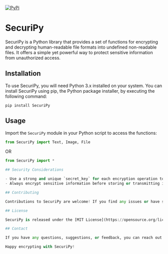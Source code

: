 [![PyPi](https://img.shields.io/pypi/v/SecuriPy)](https://pypi.org/project/SecuriPy/)
# SecuriPy

SecuriPy is a Python library that provides a set of functions for encrypting and decrypting human-readable file formats into undefined non-readable files. It offers a simple yet powerful way to protect sensitive information from unauthorized access.

## Installation

To use SecuriPy, you will need Python 3.x installed on your system. You can install SecuriPy using pip, the Python package installer, by executing the following command:

```shell
pip install SecuriPy
```

## Usage

Import the `SecuriPy` module in your Python script to access the functions:

```python
from SecuriPy import Text, Image, File
```
OR
```python
from SecuriPy import *

## Security Considerations

- Use a strong and unique `secret_key` for each encryption operation to enhance security. Avoid using easily guessable or common phrases.
- Always encrypt sensitive information before storing or transmitting it. SecuriPy is a tool for obfuscating the data but does not provide additional security measures for data storage or transmission.

## Contributing

Contributions to SecuriPy are welcome! If you find any issues or have suggestions for improvement, please create a GitHub issue or submit a pull request.

## License

SecuriPy is released under the [MIT License](https://opensource.org/licenses/MIT). See the [LICENSE](https://github.com/Anupam1707/SecuriPy/blob/main/LICENSE) file for more details.

## Contact

If you have any questions, suggestions, or feedback, you can reach out to the project maintainers at [programmer.tiak@gmail.com](mailto:programmer.tiak@gmail.com).

Happy encrypting with SecuriPy!